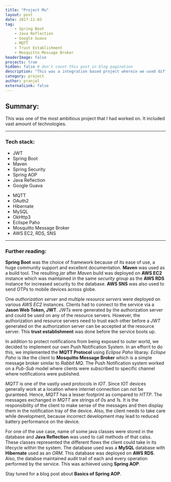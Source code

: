 ```yaml
---
title: "Project Mu"
layout: post
date: 2017-11-03
tag: 
    - Spring Boot
    - Java Reflection
    - Google Guava
    - MQTT
    - Trust Establishment
    - Mosquitto Message Broker
headerImage: false
projects: true
hidden: false # don't count this post in blog pagination
description: "This was a integration based project wherein we used different kinds of technologies for different kinds of tasks."
category: project
author: pranjal
externalLink: false
---
```


## Summary:
This was one of the most ambitious project that I had worked on. It included vast amount of technologies.

---

### Tech stack:
<div class="side-by-side">
    <div class="toleft">
        <ul>
            <li>JWT</li>
            <li>Spring Boot</li>
            <li>Maven</li>
            <li>Spring Security</li>
            <li>Spring AOP</li>
            <li>Java Reflection</li>
            <li>Google Guava</li>
        </ul>
    </div>
    <div class="toright">
        <ul>
            <li>MQTT</li>
            <li>OAuth2</li>
            <li>Hibernate</li>
            <li>MySQL</li>
            <li>OkHttp3</li>
            <li>Eclispe Paho</li>
            <li>Mosquitto Message Broker</li>
            <li>AWS EC2, RDS, SNS</li>
        </ul>
    </div>
</div>

---

### Further reading:
**Spring Boot** was the choice of framework because of its ease of use, a huge community support and excellent documentation. **Maven** was used as a build tool. The resulting *jar* after *Maven* build was deployed on **AWS EC2** instance which was maintained in the same *security group* as the **AWS RDS** instance for increased security to the database. **AWS SNS** was also used to send *OTP*s to mobile devices across globe.

One *authorization server* and multiple *resource servers* were deployed on various *AWS EC2* instances. Clients had to connect to the service via a **Jason Web Token, JWT**. *JWTs* were generated by the authorization server and could be used on any of the resource servers. However, the authorization and resource servers need to trust each other before a *JWT* generated on the authorization server can be accepted at the resource server. This **trust establishment** was done before the service boots up.

In addition to protect notifications from being exposed to outer world, we decided to implement our own Push Notification System. In an efforrt to do this, we implemented the **MQTT Protocol** using *Eclipse Paho* libaray. *Eclispe Paho* is like the client to **Mosquitto Message Broker**  which is a simple message broker similar to *Rabbit MQ*. The Push Notification system worked on a *Pub-Sub* model where clients were subscribed to specific channel where notifications were published.

*MQTT* is one of the vastly used protocols in *IOT*. Since IOT devices generally work at a location where internet connection can not be guranteed. Hence, *MQTT* has a lesser footprint as compared to *HTTP*. The messages exchanged in *MQTT* are strings of *0*s and *1*s. It is the responsibility of the client to make sense of the messages and then display them in the notification tray of the device. Also, the client needs to take care while development, because incorrect development may lead to reduced battery performance on the device.

For one of the use case, name of some java classes were stored in the database and **Java Reflection** was used to call methods of that calss. These classes represented the different flows the client could take in its lifecycle within the system. The database used was a **MySQL** database with **Hibernate** used as an *ORM*. This database was deployed on **AWS RDS**. Also, the databse maintained audit trail of each and every operation performed by the service. This was achieved using **Spring AOP**.

Stay tuned for a blog post about **Basics of Spring AOP**.